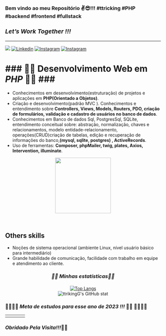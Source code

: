 ### Bem vindo ao meu Repositório ✌️😎!!! #ttricking #PHP #backend #frontend #fullstack
### <i><h3>Let’s Work Together !!!</h3></i>
<hr>

[![](https://github.com/ttrikingG/imageProfile/blob/main/ttrickingLOGOmaneki3.png)](https://ttricking.com/)
[![Linkedin](https://img.shields.io/badge/LinkedIn-0077B5?style=for-the-badge&logo=linkedin&logoColor=white)](www.linkedin.com/in/hailtom-g-dias-66909a265)
[![Instagram](https://img.shields.io/badge/Instagram-E4405F?style=for-the-badge&logo=instagram&logoColor=white)](https://www.instagram.com/ttricking.g/)
[![Instagram](https://img.shields.io/badge/Discord-7289DA?style=for-the-badge&logo=discord&logoColor=white)]()

### <h1>### 🐘🐘 Desenvolvimento Web em <i>PHP</i> 🐘🐘 ###</h1>

<div>
    <ul>
    <li>Conhecimentos em desenvolvimento(estruturação) de projetos e aplicações em <strong><b>PHP(Orientado a Objetos)</b></strong>.</li>
    <li>Criação e desenvolvimento(padrão MVC ). Conhecimentos e entendimento sobre <strong>Controllers, Views, Models, Routers, PDO, criação de formulários, validação e cadastro de usuários no banco de dados</strong>.</li>
    <li>Conhecimentos em </b></strong>Banco de dados Sql, PostgresSql, SQLite</b></strong>, entendimento conceitual sobre: abstração, normalização, chaves e relacionamentos, modelo entidade-relacionamento, operações(CRUD)criação de tabelas, edição e recuperação de informações do banco,<strong><b>(mysql, sqlite, postgres)</b> , ActiveRecords</strong>.</li>
     <li>Uso de ferramentas: <strong>Composer, phpMailer, twig, plates, Axios, Intervention, illuminate</strong>.</li>
    </ul>
</div>
        
<div align="center">
     <img width="180px" src="https://github.com/ttrikingG/imageProfile/blob/main/phpElephant.png" alt="">
</div>

</div>
  <ul>
      <img src="" alt=""><img align="center" src="https://img.shields.io/badge/Ubuntu-E95420?style=for-the-badge&logo=ubuntu&logoColor=white" alt="">
      <img align="center" src="https://img.shields.io/badge/Linux-FCC624?style=for-the-badge&logo=linux&logoColor=black" alt="">
      <img align="center" src="https://img.shields.io/badge/HTML5-E34F26?style=for-the-badge&logo=html5&logoColor=white" alt="">
      <img align="center" src="https://img.shields.io/badge/CSS3-1572B6?style=for-the-badge&logo=css3&logoColor=white" alt="">
      <img align="center" src="https://img.shields.io/badge/JavaScript-F7DF1E?style=for-the-badge&logo=javascript&logoColor=black" alt="">
      <img align="center" src="https://img.shields.io/badge/PHP-777BB4?style=for-the-badge&logo=php&logoColor=white" alt="">
      <img align="center" src="https://img.shields.io/badge/Laravel-FF2D20?style=for-the-badge&logo=laravel&logoColor=white" alt="">
      <img align="center" src="https://img.shields.io/badge/Babel-F9DC3e?style=for-the-badge&logo=babel&logoColor=black" alt="">
      <img align="center" src="https://img.shields.io/badge/NPM-%23CB3837.svg?style=for-the-badge&logo=npm&logoColor=white" alt="">
      <img align="center" src="https://img.shields.io/badge/jQuery-0769AD?style=for-the-badge&logo=jquery&logoColor=white" alt="">
      <img align="center" src="https://img.shields.io/badge/PostgreSQL-316192?style=for-the-badge&logo=postgresql&logoColor=white" alt="">
      <img align="center" src="https://img.shields.io/badge/SQLite-07405E?style=for-the-badge&logo=sqlite&logoColor=white" alt="">
      <img align="center" src="https://img.shields.io/badge/MySQL-005C84?style=for-the-badge&logo=mysql&logoColor=white" alt="">
      <img align="center" src="https://img.shields.io/badge/Bootstrap-563D7C?style=for-the-badge&logo=bootstrap&logoColor=white" alt="">
      <img align="center"src="https://img.shields.io/badge/Tailwind_CSS-38B2AC?style=for-the-badge&logo=tailwind-css&logoColor=white" alt="">
      <img align="center" src="https://img.shields.io/badge/docker-%230db7ed.svg?style=for-the-badge&logo=docker&logoColor=white" alt="">
  </ul>
<div>

<div>
    <h2>Others skills</h2>
    <ul>
        <li>Noções de sistema operacional (ambiente Linux, nível usuário básico para intermediário)</li>
        <li>Grande habilidade de comunicação, facilidade com trabalho em equipe e atendimento ao cliente.</li>
    </ul>
</div>

<div align="center">
     
 ### <i><h4>🚀🚀 Minhas estatísticas🚀🚀</h4></i>
     
[![Top Langs](https://github-readme-stats.vercel.app/api/top-langs/?username=ttrikingG&layout=donut)](https://github.com/anuraghazra/github-readme-stats)<br>
![ttrikingG's GitHub stat](https://github-readme-stats.vercel.app/api?username=ttrikingG&show_icons=true&theme=radical)<br>
     
</div>


### <h3>🚀🚀🚀🚀<i> Meta de estudos para esse ano de 2023 !!!</i> 💪🤨 🚀🚀🚀🚀</h3>

<table>
    <tr>
        <td><img src="https://github.com/ttrikingG/imageProfile/blob/main/Docker.png" alt=""></td>
        <td><img src="https://github.com/ttrikingG/imageProfile/blob/main/Laravel.png" alt=""></td>
        <td><img src="https://github.com/ttrikingG/imageProfile/blob/main/VueJs.png" alt=""></td>
        <td><img src="https://github.com/ttrikingG/imageProfile/blob/main/slimFrameWork.png" alt=""> </td>
    </tr>
</table>


### <h3><i> Obridado Pela Visita!!!</i>👊😎</h3>
